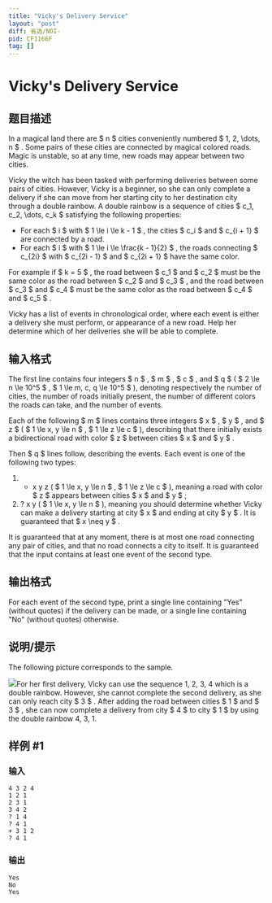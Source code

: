 ```yaml
---
title: "Vicky's Delivery Service"
layout: "post"
diff: 省选/NOI-
pid: CF1166F
tag: []
---
```


# Vicky's Delivery Service

## 题目描述

In a magical land there are $ n $ cities conveniently numbered $ 1, 2, \dots, n $ . Some pairs of these cities are connected by magical colored roads. Magic is unstable, so at any time, new roads may appear between two cities.

Vicky the witch has been tasked with performing deliveries between some pairs of cities. However, Vicky is a beginner, so she can only complete a delivery if she can move from her starting city to her destination city through a double rainbow. A double rainbow is a sequence of cities $ c_1, c_2, \dots, c_k $ satisfying the following properties:

- For each $ i $ with $ 1 \le i \le k - 1 $ , the cities $ c_i $ and $ c_{i + 1} $ are connected by a road.
- For each $ i $ with $ 1 \le i \le \frac{k - 1}{2} $ , the roads connecting $ c_{2i} $ with $ c_{2i - 1} $ and $ c_{2i + 1} $ have the same color.

For example if $ k = 5 $ , the road between $ c_1 $ and $ c_2 $ must be the same color as the road between $ c_2 $ and $ c_3 $ , and the road between $ c_3 $ and $ c_4 $ must be the same color as the road between $ c_4 $ and $ c_5 $ .

Vicky has a list of events in chronological order, where each event is either a delivery she must perform, or appearance of a new road. Help her determine which of her deliveries she will be able to complete.

## 输入格式

The first line contains four integers $ n $ , $ m $ , $ c $ , and $ q $ ( $ 2 \le n \le 10^5 $ , $ 1 \le m, c, q \le 10^5 $ ), denoting respectively the number of cities, the number of roads initially present, the number of different colors the roads can take, and the number of events.

Each of the following $ m $ lines contains three integers $ x $ , $ y $ , and $ z $ ( $ 1 \le x, y \le n $ , $ 1 \le z \le c $ ), describing that there initially exists a bidirectional road with color $ z $ between cities $ x $ and $ y $ .

Then $ q $ lines follow, describing the events. Each event is one of the following two types:

1. + x y z ( $ 1 \le x, y \le n $ , $ 1 \le z \le c $ ), meaning a road with color $ z $ appears between cities $ x $ and $ y $ ;
2. ? x y ( $ 1 \le x, y \le n $ ), meaning you should determine whether Vicky can make a delivery starting at city $ x $ and ending at city $ y $ . It is guaranteed that $ x \neq y $ .

It is guaranteed that at any moment, there is at most one road connecting any pair of cities, and that no road connects a city to itself. It is guaranteed that the input contains at least one event of the second type.

## 输出格式

For each event of the second type, print a single line containing "Yes" (without quotes) if the delivery can be made, or a single line containing "No" (without quotes) otherwise.

## 说明/提示

The following picture corresponds to the sample.

 ![](https://cdn.luogu.com.cn/upload/vjudge_pic/CF1166F/d11935603974d3047daa71992c35a66821570525.png)For her first delivery, Vicky can use the sequence 1, 2, 3, 4 which is a double rainbow. However, she cannot complete the second delivery, as she can only reach city $ 3 $ . After adding the road between cities $ 1 $ and $ 3 $ , she can now complete a delivery from city $ 4 $ to city $ 1 $ by using the double rainbow 4, 3, 1.

## 样例 #1

### 输入

```
4 3 2 4
1 2 1
2 3 1
3 4 2
? 1 4
? 4 1
+ 3 1 2
? 4 1

```

### 输出

```
Yes
No
Yes

```

